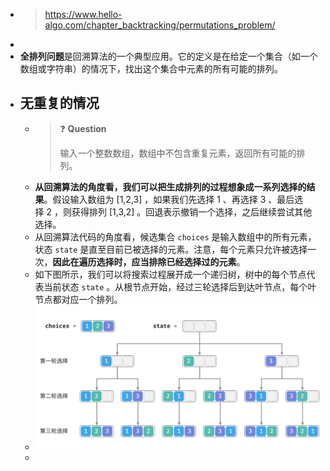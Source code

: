 - > https://www.hello-algo.com/chapter_backtracking/permutations_problem/
-
- **全排列问题**是回溯算法的一个典型应用。它的定义是在给定一个集合（如一个数组或字符串）的情况下，找出这个集合中元素的所有可能的排列。
- ## 无重复的情况
	- > ❓ **Question**
	  > 
	  > 输入一个整数数组，数组中不包含重复元素，返回所有可能的排列。
	- **从回溯算法的角度看，我们可以把生成排列的过程想象成一系列选择的结果**。假设输入数组为 [1,2,3] ，如果我们先选择 1 、再选择 3 、最后选择 2 ，则获得排列 [1,3,2] 。回退表示撤销一个选择，之后继续尝试其他选择。
	- 从回溯算法代码的角度看，候选集合 `choices` 是输入数组中的所有元素，状态 `state` 是直至目前已被选择的元素。注意，每个元素只允许被选择一次，**因此在遍历选择时，应当排除已经选择过的元素**。
	- 如下图所示，我们可以将搜索过程展开成一个递归树，树中的每个节点代表当前状态 `state` 。从根节点开始，经过三轮选择后到达叶节点，每个叶节点都对应一个排列。
	- ![image.png](../assets/image_1688635298054_0.png)
	-
